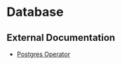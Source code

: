 # Database

## External Documentation

- [Postgres Operator](https://docs.vmware.com/en/VMware-SQL-with-Postgres-for-Kubernetes/index.html)
